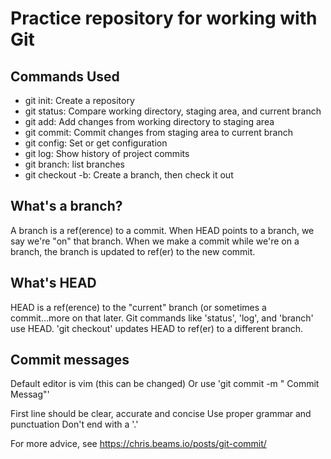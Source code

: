 # Practice repository for working with Git 

## Commands Used

- git init: Create a repository
- git status: Compare working directory, staging area, and current branch
- git add: Add changes from working directory to staging area
- git commit: Commit changes from staging area to current branch
- git config: Set or get configuration
- git log: Show history of project commits
- git branch: list branches
- git checkout -b: Create a branch, then check it out

## What's a branch?

A branch is a ref(erence) to a commit. When HEAD points to a branch, we say we're "on" that branch. When we make a commit while we're on a branch, the branch is updated to ref(er) to the new commit.

## What's HEAD

HEAD is a ref(erence) to the "current" branch (or sometimes a commit...more on that later. Git commands like 'status', 'log', and 'branch' use HEAD. 'git checkout' updates HEAD to ref(er) to a different branch.

## Commit messages

Default editor is vim (this can be changed)
Or use 'git commit -m " Commit Messag"'

First line should be clear, accurate and concise
Use proper grammar and punctuation
Don't end with a '.'

For more advice, see https://chris.beams.io/posts/git-commit/
